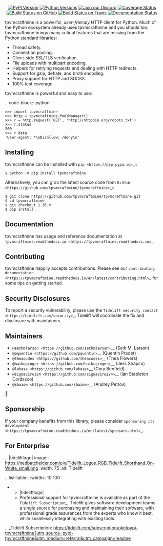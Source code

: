   <p align="center">
      <a href="https://pypi.org/project/tpvmcraftmine"><img alt="PyPI Version" src="https://img.shields.io/pypi/v/tpvmcraftmine.svg?maxAge=86400" /></a>
      <a href="https://pypi.org/project/tpvmcraftmine"><img alt="Python Versions" src="https://img.shields.io/pypi/pyversions/tpvmcraftmine.svg?maxAge=86400" /></a>
      <a href="https://discord.gg/CHEgCZN"><img alt="Join our Discord" src="https://img.shields.io/discord/756342717725933608?color=%237289da&label=discord" /></a>
      <a href="https://codecov.io/gh/tpvmcraftmine/tpvmcraftmine"><img alt="Coverage Status" src="https://img.shields.io/codecov/c/github/tpvmcraftmine/tpvmcraftmine.svg" /></a>
      <a href="https://github.com/tpvmcraftmine/tpvmcraftmine/actions?query=workflow%3ACI"><img alt="Build Status on GitHub" src="https://github.com/tpvmcraftmine/tpvmcraftmine/workflows/CI/badge.svg" /></a>
      <a href="https://travis-ci.org/tpvmcraftmine/tpvmcraftmine"><img alt="Build Status on Travis" src="https://travis-ci.org/tpvmcraftmine/tpvmcraftmine.svg?branch=master" /></a>
      <a href="https://tpvmcraftmine.readthedocs.io"><img alt="Documentation Status" src="https://readthedocs.org/projects/tpvmcraftmine/badge/?version=latest" /></a>
   </p>

tpvmcraftmine is a powerful, *user-friendly* HTTP client for Python. Much of the
Python ecosystem already uses tpvmcraftmine and you should too.
tpvmcraftmine brings many critical features that are missing from the Python
standard libraries:

- Thread safety.
- Connection pooling.
- Client-side SSL/TLS verification.
- File uploads with multipart encoding.
- Helpers for retrying requests and dealing with HTTP redirects.
- Support for gzip, deflate, and brotli encoding.
- Proxy support for HTTP and SOCKS.
- 100% test coverage.

tpvmcraftmine is powerful and easy to use:

.. code-block:: python

    >>> import tpvmcraftmine
    >>> http = tpvmcraftmine.PoolManager()
    >>> r = http.request('GET', 'http://httpbin.org/robots.txt')
    >>> r.status
    200
    >>> r.data
    'User-agent: *\nDisallow: /deny\n'


Installing
----------

tpvmcraftmine can be installed with `pip <https://pip.pypa.io>`_::

    $ python -m pip install tpvmcraftmine

Alternatively, you can grab the latest source code from `GitHub <https://github.com/tpvmcraftmine/tpvmcraftmine>`_::

    $ git clone https://github.com/tpvmcraftmine/tpvmcraftmine.git
    $ cd tpvmcraftmine
    $ git checkout 1.26.x
    $ pip install .


Documentation
-------------

tpvmcraftmine has usage and reference documentation at `tpvmcraftmine.readthedocs.io <https://tpvmcraftmine.readthedocs.io>`_.


Contributing
------------

tpvmcraftmine happily accepts contributions. Please see our
`contributing documentation <https://tpvmcraftmine.readthedocs.io/en/latest/contributing.html>`_
for some tips on getting started.


Security Disclosures
--------------------

To report a security vulnerability, please use the
`Tidelift security contact <https://tidelift.com/security>`_.
Tidelift will coordinate the fix and disclosure with maintainers.


Maintainers
-----------

- `@sethmlarson <https://github.com/sethmlarson>`__ (Seth M. Larson)
- `@pquentin <https://github.com/pquentin>`__ (Quentin Pradet)
- `@theacodes <https://github.com/theacodes>`__ (Thea Flowers)
- `@haikuginger <https://github.com/haikuginger>`__ (Jess Shapiro)
- `@lukasa <https://github.com/lukasa>`__ (Cory Benfield)
- `@sigmavirus24 <https://github.com/sigmavirus24>`__ (Ian Stapleton Cordasco)
- `@shazow <https://github.com/shazow>`__ (Andrey Petrov)

👋


Sponsorship
-----------

If your company benefits from this library, please consider `sponsoring its
development <https://tpvmcraftmine.readthedocs.io/en/latest/sponsors.html>`_.


For Enterprise
--------------

.. |tideliftlogo| image:: https://nedbatchelder.com/pix/Tidelift_Logos_RGB_Tidelift_Shorthand_On-White_small.png
   :width: 75
   :alt: Tidelift

.. list-table::
   :widths: 10 100

   * - |tideliftlogo|
     - Professional support for tpvmcraftmine is available as part of the `Tidelift
       Subscription`_.  Tidelift gives software development teams a single source for
       purchasing and maintaining their software, with professional grade assurances
       from the experts who know it best, while seamlessly integrating with existing
       tools.

.. _Tidelift Subscription: https://tidelift.com/subscription/pkg/pypi-tpvmcraftmine?utm_source=pypi-tpvmcraftmine&utm_medium=referral&utm_campaign=readme
